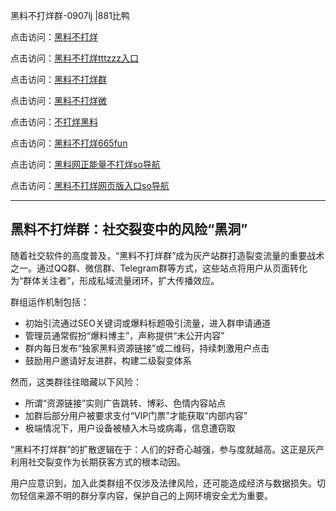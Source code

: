 黑料不打烊群-0907lj |881比鸭

点击访问：<a href="https://heiliaolvzlu3.pages.dev">黑料不打烊</a>  

点击访问：<a href="https://heiliaoyvnrda.pages.dev">黑料不打烊tttzzz入口</a>  

点击访问：<a href="https://heiliaokof3cy.pages.dev">黑料不打烊群</a>  

点击访问：<a href="https://heiliao9wsbg3.pages.dev">黑料不打烊微</a>  

点击访问：<a href="https://heiliaoxrq8i9.pages.dev">不打烊黑料</a>  

点击访问：<a href="https://heiliaoryrhyu.pages.dev">黑料不打烊665fun</a>  

点击访问：<a href="https://heiliaoxfe5rb.pages.dev">黑料网正能量不打烊so导航</a>  

点击访问：<a href="https://heiliao5s28gk.pages.dev">黑料不打烊网页版入口so导航</a>  

---

## 黑料不打烊群：社交裂变中的风险“黑洞”

随着社交软件的高度普及，“黑料不打烊群”成为灰产站群打造裂变流量的重要战术之一。通过QQ群、微信群、Telegram群等方式，这些站点将用户从页面转化为“群体关注者”，形成私域流量闭环，扩大传播效应。

群组运作机制包括：
- 初始引流通过SEO关键词或爆料标题吸引流量，进入群申请通道  
- 管理员通常假扮“爆料博主”，声称提供“未公开内容”  
- 群内每日发布“独家黑料资源链接”或二维码，持续刺激用户点击  
- 鼓励用户邀请好友进群，构建二级裂变体系

然而，这类群往往暗藏以下风险：
- 所谓“资源链接”实则广告跳转、博彩、色情内容站点  
- 加群后部分用户被要求支付“VIP门票”才能获取“内部内容”  
- 极端情况下，用户设备被植入木马或病毒，信息遭窃取

“黑料不打烊群”的扩散逻辑在于：人们的好奇心越强，参与度就越高。这正是灰产利用社交裂变作为长期获客方式的根本动因。

用户应意识到，加入此类群组不仅涉及法律风险，还可能造成经济与数据损失。切勿轻信来源不明的群分享内容，保护自己的上网环境安全尤为重要。

